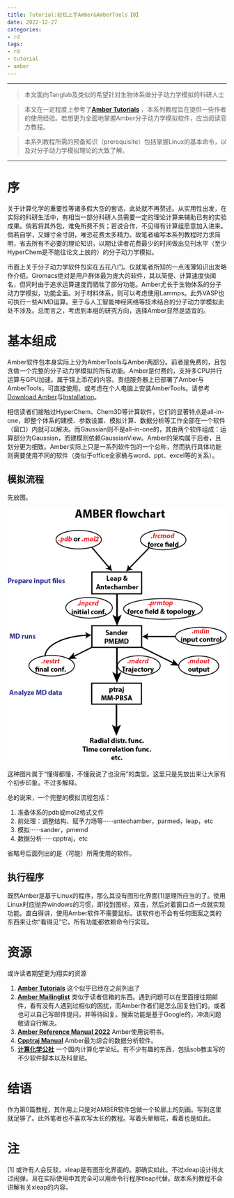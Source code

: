 ```yaml
---
title: Tutorial:轻松上手Amber&AmberTools【0】
date: 2022-12-27
categories:
- rd
tags:
- rd
- tutorial
- amber
---
```




---

> 本文面向Tanglab及类似的希望针对生物体系做分子动力学模拟的科研人士
> 

> 本文在一定程度上参考了[**Amber Tutorials**](https://ambermd.org/tutorials/) ，本系列教程旨在提供一些作者的使用经验。若想更为全面地掌握Amber分子动力学模拟软件，应当阅读官方教程。
> 

> 本系列教程所需的预备知识（prerequisite）包括掌握Linux的基本命令，以及对分子动力学模拟理论的大致了解。
> 

---
<!--more-->
# 序

关于计算化学的重要性等诸多假大空的套话，此处就不再赘述。从实用性出发，在实际的科研生活中，有相当一部分科研人员需要一定的理论计算来辅助已有的实验成果。倘若将其外包，难免所费不赀；若说合作，不见得有计算组愿意加入进来。倘若自学，又嫌寸金寸阴，唯恐花费太多精力。故笔者编写本系列教程时力求简明，省去所有不必要的理论知识，以期让读者花费最少的时间做出见刊水平（至少HyperChem是不能往论文上放的）的分子动力学模拟。

市面上关于分子动力学软件包实在五花八门。仅就笔者所知的一点浅薄知识出发略作介绍。Gromacs绝对是用户群体最为庞大的软件，其以简便、计算速度快闻名，但同时由于追求运算速度而牺牲了部分功能。Amber尤长于生物体系的分子动力学模拟，功能全面。对于材料体系，则可以考虑使用Lammps。此外VASP也可执行一些AIMD运算。至于与人工智能神经网络等技术结合的分子动力学模拟此处不涉及。总而言之，考虑到本组的研究方向，选择Amber显然是适宜的。

# 基本组成

Amber软件包本身实际上分为AmberTools与Amber两部分。前者是免费的，且包含做一个完整的分子动力学模拟的所有功能。Amber是付费的，支持多CPU并行运算与GPU加速。属于锦上添花的内容。贵组服务器上已部署了Amber与AmberTools，可直接使用。或考虑在个人电脑上安装AmberTools。请参考[Download Amber](https://ambermd.org/GetAmber.php)与[Installation](https://ambermd.org/Installation.php)。

相信读者们接触过HyperChem、Chem3D等计算软件，它们的显著特点是all-in-one，即整个体系的建模、参数设置、模拟计算、数据分析等工作全部在一个软件（窗口）内就可以解决。而Gaussian则不是all-in-one的，其由两个软件组成：运算部分为Gaussian，而建模则依赖GaussianView。Amber的架构属于后者，且划分更为细致。Amber实际上只是一系列软件包的一个总称，然而执行具体功能则需要使用不同的软件（类似于office全家桶与word、ppt、excel等的关系）。

## 模拟流程

先放图。

 ![Amber Flowchart](https://raw.githubusercontent.com/DF-Master/tanglabpicbed/main/2022/202212/amberflowchart.png 'Amber Flowchaart')

这种图片属于“懂得都懂，不懂我说了也没用”的类型。这里只是先放出来让大家有个初步印象。不过多解释。

总的说来，一个完整的模拟流程包括：
1. 准备体系的pdb或mol2格式文件
2. 前处理：调整结构、赋予力场等······antechamber，parmed，leap，etc
3. 模拟······sander，pmemd
4. 数据分析······cpptraj，etc

省略号后面列出的是（可能）所需使用的软件。

## 执行程序

既然Amber是基于Linux的程序，那么其没有图形化界面[1]是理所应当的了。使用Linux时应抛弃windows的习惯，即找到图标，双击，然后对着窗口点一点就实现功能。直白得讲，使用Amber软件不需要鼠标。该软件也不会有任何图案之类的东西来让你“看得见”它。所有功能都依赖命令行实现。

# 资源

或许读者期望更为翔实的资源
1. [**Amber Tutorials**](https://ambermd.org/tutorials/) 这个似乎已经在之前列出了
2. [**Amber Mailinglist**](http://archive.ambermd.org/) 类似于读者信箱的东西。遇到问题可以在里面搜往期邮件，看有没有人遇到过相似的困扰，而Amber作者们是怎么回复他们的。或者也可以自己写邮件提问，并等待回复。搜索功能是基于Google的，冲浪问题敬请自行解决。
3. [**Amber Reference Manual 2022**](https://ambermd.org/doc12/Amber22.pdf) Amber使用说明书。
4. [**Cpptraj Manual**](https://amber-md.github.io/cpptraj/CPPTRAJ.xhtml) Amber最为综合的数据分析软件。
5. [**计算化学公社**](http://bbs.keinsci.com/forum.php) 一个国内计算化学论坛。有不少有趣的东西，包括sob教主写的不少软件脚本以及科普贴。

# 结语
作为第0篇教程，其作用上只是对AMBER软件包做一个轮廓上的刻画。写到这里就足够了。此外笔者也不喜欢写太长的教程。写着头晕眼花，看着也是如此。

# 注

[1] 或许有人会反驳，xleap是有图形化界面的。那确实如此。不过xleap设计得太过闹弹，且在实际使用中其完全可以用命令行程序tleap代替。故本系列教程不会讲解有关xleap的内容。